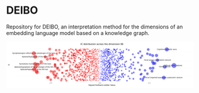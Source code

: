 # DEIBO
Repository for DEIBO, an interpretation method for the dimensions of an embedding language model based on a knowledge graph. 

![General pipeline](images/figurex.svg)
